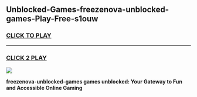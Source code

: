 
## Unblocked-Games-freezenova-unblocked-games-Play-Free-s1ouw
<h3>
<a href="https://premium76.site?title=freezenova-unblocked-games&ref=23A">CLICK TO PLAY</a></h3>
<hr>

<h3>
<a href="https://premium76.site?title=freezenova-unblocked-games&ref=23A">CLICK 2 PLAY</a>
  
</h3>

<a href="https://premium76.site?title=freezenova-unblocked-games&ref=23A"><img src="https://clearcache.store/games.png"></a>


**freezenova-unblocked-games games unblocked: Your Gateway to Fun and Accessible Online Gaming**

